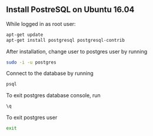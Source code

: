 ## Install PostreSQL on Ubuntu 16.04

While logged in as root user:

```bash
apt-get update
apt-get install postgresql postgresql-contrib
```

After installation, change user to postgres user by running
```bash
sudo -i -u postgres
```

Connect to the database by running

```bash
psql
```

To exit postgres database console, run

```bash
\q
```

To exit postgres user
```bash
exit
```
